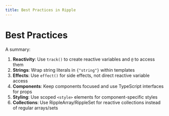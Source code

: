 ```yaml
---
title: Best Practices in Ripple
---
```


<!-- TODO: Elaborate -->

# Best Practices

A summary:

1. **Reactivity**: Use `track()` to create reactive variables and `@` to access them
2. **Strings**: Wrap string literals in `{"string"}` within templates
3. **Effects**: Use `effect()` for side effects, not direct reactive variable access
4. **Components**: Keep components focused and use TypeScript interfaces for props
5. **Styling**: Use scoped `<style>` elements for component-specific styles
6. **Collections**: Use RippleArray/RippleSet for reactive collections instead of regular arrays/sets

